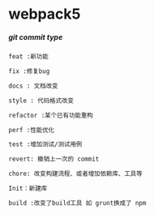 <!--
 * @Date: 2022-03-04 16:20:47
 * @LastEditors: dwj18066042960
 * @FilePath: /webpack5/README.md
-->
# webpack5
##### git commit type
```tex
feat :新功能 

fix :修复bug  

docs : 文档改变

style : 代码格式改变

refactor :某个已有功能重构

perf :性能优化

test :增加测试/测试用例

revert: 撤销上一次的 commit 

chore: 改变构建流程、或者增加依赖库、工具等

Init：新建库

build :改变了build工具 如 grunt换成了 npm
```
